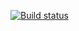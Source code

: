 [![Build status](https://ci.appveyor.com/api/projects/status/57td9ug3h85fae8a?svg=true)](https://ci.appveyor.com/project/OlyaMa/for-in)